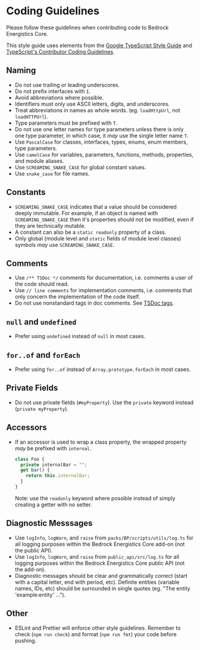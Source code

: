 # Coding Guidelines

Please follow these guidelines when contributing code to Bedrock Energistics Core.

This style guide uses elements from the [Google TypeScript Style Guide](https://google.github.io/styleguide/tsguide.html) and [TypeScript's Contributor Coding Guidelines](https://github.com/microsoft/TypeScript/wiki/Coding-guidelines).

## Naming

- Do not use trailing or leading underscores.
- Do not prefix interfaces with `I`.
- Avoid abbreviations where possible.
- Identifiers must only use ASCII letters, digits, and underscores.
- Treat abbreviations in names as whole words. (eg. `loadHttpUrl`, not `loadHTTPUrl`).
- Type parameters must be prefixed with `T`.
- Do not use one letter names for type parameters unless there is only one type parameter, in which case, it _may_ use the single letter name `T`.
- Use `PascalCase` for classes, interfaces, types, enums, enum members, type parameters.
- Use `camelCase` for variables, parameters, functions, methods, properties, and module aliases.
- Use `SCREAMING_SNAKE_CASE` for global constant values.
- Use `snake_case` for file names.

## Constants

- `SCREAMING_SNAKE_CASE` indicates that a value should be considered deeply immutable. For example, if an object is named with `SCREAMING_SNAKE_CASE` then it's properties should not be modified, even if they are technically mutable.
- A constant can also be a `static readonly` property of a class.
- Only global (module level and `static` fields of module level classes) symbols _may_ use `SCREAMING_SNAKE_CASE`.

## Comments

- Use `/** TSDoc */` comments for documentation, i.e. comments a user of the code should read.
- Use `// line comments` for implementation comments, i.e. comments that only concern the implementation of the code itself.
- Do not use nonstandard tags in doc comments. See [TSDoc tags](https://tsdoc.org/pages/tags/alpha/).

## `null` and `undefined`

- Prefer using `undefined` instead of `null` in most cases.

## `for..of` and `forEach`

- Prefer using `for..of` instead of `Array.prototype.forEach` in most cases.

## Private Fields

- Do not use private fields (`#myProperty`). Use the `private` keyword instead (`private myProperty`).

## Accessors

- If an accessor is used to wrap a class property, the wrapped property _may_ be prefixed with `internal`.

  ```ts
  class Foo {
    private internalBar = "";
    get bar() {
      return this.internalBar;
    }
  }
  ```

  Note: use the `readonly` keyword where possible instead of simply creating a getter with no setter.

## Diagnostic Messsages

- Use `logInfo`, `logWarn`, and `raise` from `packs/BP/scripts/utils/log.ts` for all logging purposes within the Bedrock Energistics Core add-on (not the public API).
- Use `logInfo`, `logWarn`, and `raise` from `public_api/src/log.ts` for all logging purposes within the Bedrock Energistics Core public API (not the add-on).
- Diagnostic messages should be clear and grammatically correct (start with a capital letter, end with period, etc). Definite entities (variable names, IDs, etc) should be surrounded in single quotes (eg. "The entity 'example:entity' ...").

## Other

- ESLint and Prettier will enforce other style guidelines. Remember to check (`npm run check`) and format (`npm run fmt`) your code before pushing.
